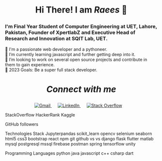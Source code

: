 # <p align="center"><strong>Hi There! I am <em>Raees</em></strong> 👋 </p>                                              

### I'm Final Year Student of Computer Engineering at UET, Lahore, Pakistan, Founder of XpertlabZ and Executive Head of Research and Innovation at SQIT Lab, UET.
🧩 I'm a passionate web developer and a pythoneer.  
🌱 I’m currently learning javascript and further getting deep into it.  
👯 I’m looking to work on several open source projects and contribute in them to gain experience.  
🥅 2023 Goals: Be a super full stack developer.  

# <p align="center"><strong><em>Connect with me</em></strong> </p>
<p align="center">
  <a href="mailto:raeesjutt107@gmail.com" style="margin-right: 20px;">
    <img src="https://img.shields.io/badge/-Gmail-c14438?style=for-the-badge&logo=gmail&logoColor=white" alt="Gmail">
  </a>
  <a href="https://www.linkedin.com/in/https://www.linkedin.com/in/raees-ahmad-%E2%98%80%EF%B8%8F-development-geek-softwaresolutions-webdevelopment-appdevelopment" style="margin-right: 20px;">
    <img src="https://img.shields.io/badge/-LinkedIn-0e76a8?style=for-the-badge&logo=linkedin&logoColor=white" alt="LinkedIn">
  </a>
  <a href="https://stackoverflow.com/users/your-stackoverflow-profile" style="margin-right: 20px;">
    <img src="https://img.shields.io/badge/-Stack%20Overflow-f48024?style=for-the-badge&logo=stackoverflow&logoColor=white" alt="Stack Overflow">
  </a>
</p>


 
StackOverflow 
HackerRank 
Kaggle

GitHub followers 

Technologies Stack
Jupyterpandas scikit_learn opencv selenium seaborn html5 css3 bootstrap react npm git github vs vs django flask flutter matlab mysql postgresql mssql firebase postman spring tensorflow unity

Programming Languages
python java javascript c++ csharp dart 

